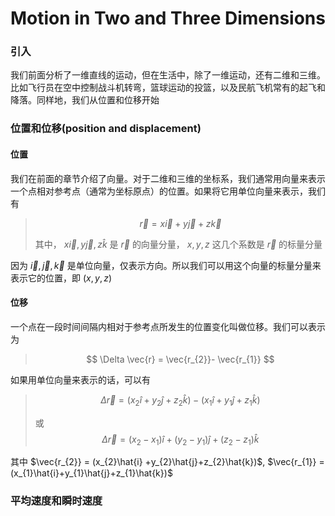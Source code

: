 # Motion in Two and Three Dimensions

### 引入

我们前面分析了一维直线的运动，但在生活中，除了一维运动，还有二维和三维。比如飞行员在空中控制战斗机转弯，篮球运动的投篮，以及民航飞机常有的起飞和降落。同样地，我们从位置和位移开始

### 位置和位移(position and displacement)

#### 位置

我们在前面的章节介绍了向量。对于二维和三维的坐标系，我们通常用向量来表示一个点相对参考点（通常为坐标原点）的位置。如果将它用单位向量来表示，我们有

> $$
> \vec{r} = x\vec{i}+y\vec{j}+z\vec{k}
> $$
>
> 其中， $x\vec{i},y\vec{j},z\hat{k}$  是 $\vec{r}$ 的向量分量，  $x, y, z$ 这几个系数是 $\vec{r}$ 的标量分量

因为 $\vec{i},\vec{j},\vec{k}$ 是单位向量，仅表示方向。所以我们可以用这个向量的标量分量来表示它的位置，即 $(x,y,z)$ 

#### 位移

一个点在一段时间间隔内相对于参考点所发生的位置变化叫做位移。我们可以表示为

>$$
>\Delta \vec{r} = \vec{r_{2}}- \vec{r_{1}}
>$$

如果用单位向量来表示的话，可以有

> $$
> \Delta \vec{r} = (x_{2}\hat{i} +y_{2}\hat{j}+z_{2}\hat{k}) - (x_{1}\hat{i}+y_{1}\hat{j}+z_{1}\hat{k})
> $$
>
> 或
> $$
> \Delta \vec{r} = (x_{2}-x_{1})\hat{i}+(y_{2}-y_{1})\hat{j}+(z_{2}-z_{1})\hat{k}
> $$

其中 $\vec{r_{2}} = (x_{2}\hat{i} +y_{2}\hat{j}+z_{2}\hat{k})$,  $\vec{r_{1}} = (x_{1}\hat{i}+y_{1}\hat{j}+z_{1}\hat{k})$

### 平均速度和瞬时速度

